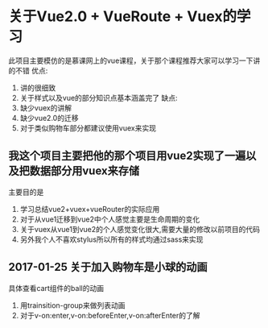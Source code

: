 # 关于Vue2.0 + VueRoute + Vuex的学习
此项目主要模仿的是慕课网上的vue课程，关于那个课程推荐大家可以学习一下讲的不错
优点:
  1. 讲的很细致
  2. 关于样式以及vue的部分知识点基本涵盖完了
缺点:
  1. 缺少vuex的讲解
  2. 缺少vue2.0的迁移
  3. 对于类似购物车部分都建议使用vuex来实现
## 我这个项目主要把他的那个项目用vue2实现了一遍以及把数据部分用vuex来存储
主要目的是
1. 学习总结vue2+vuex+vueRouter的实际应用
2. 对于从vue1迁移到vue2中个人感觉主要是生命周期的变化
3. 关于vuex从vue1到vue2的个人感觉变化很大,需要大量的修改以前项目的代码
3. 另外我个人不喜欢stylus所以所有的样式均通过sass来实现

## 2017-01-25 关于加入购物车是小球的动画
具体查看cart组件的ball的动画
1. 用trainsition-group来做列表动画
2. 对于v-on:enter,v-on:beforeEnter,v-on:afterEnter的了解


